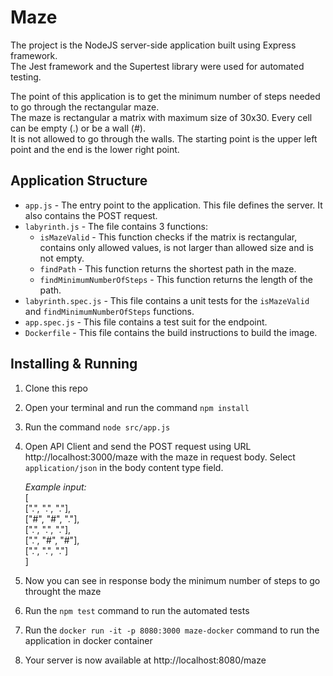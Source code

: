 # Maze
The project is the NodeJS server-side application built using Express framework.   
The Jest framework and the Supertest library were used for automated testing.

The point of this application is to get the minimum number of steps needed to go through the rectangular maze.   
The maze is rectangular a matrix with maximum size of 30x30. Every cell can be empty (.) or be a wall (#).   
It is not allowed to go through the walls. The starting point is the upper left point and the end is the lower right point.   

## Application Structure
- `app.js` - The entry point to the application. This file defines the server. It also contains the POST request.
- `labyrinth.js` - The file contains 3 functions: 
	 - `isMazeValid` - This function checks if the matrix is rectangular, contains only allowed values, is not larger than allowed size and is not empty. 
	 - `findPath` - This function returns the shortest path in the maze. 
	 - `findMinimumNumberOfSteps` - This function returns the length of the path.
- `labyrinth.spec.js` - This file contains a unit tests for the `isMazeValid` and `findMinimumNumberOfSteps` functions.
- `app.spec.js` - This file contains a test suit for the endpoint.
- `Dockerfile` - This file contains the build instructions to build the image.

## Installing & Running 
1. Clone this repo

2. Open your terminal and run the command `npm install`

3. Run the command `node src/app.js`

4. Open API Client and send the POST request using URL http://localhost:3000/maze with the maze in request body. Select `application/json` in the body content type field.

	*Example input:*   
[  
  [".", ".", "."],  
  ["#", "#", "."],  
  [".", ".", "."],  
  [".", "#", "#"],  
  [".", ".", "."]  
]

5. Now you can see in response body the minimum number of steps to go throught the maze 

6. Run the `npm test` command to run the automated tests 

7. Run the `docker run -it -p 8080:3000 maze-docker` command to run the application in docker container 

8. Your server is now available at http://localhost:8080/maze
